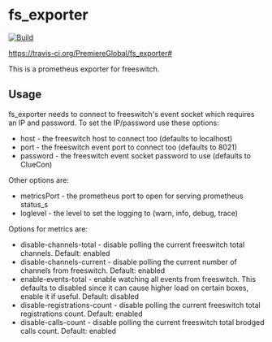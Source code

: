 # fs_exporter
[![Build][Build-Status-Image]][Build-Status-Url]

https://travis-ci.org/PremiereGlobal/fs_exporter#

This is a prometheus exporter for freeswitch.

## Usage

fs_exporter needs to connect to freeswitch's event socket which requires an IP and password.
To set the IP/password use these options:

* host - the freeswitch host to connect too (defaults to localhost)
* port - the freeswitch event port to connect too (defaults to 8021)
* password - the freeswitch event socket password to use (defaults to ClueCon)

Other options are:

* metricsPort - the prometheus port to open for serving prometheus status_s
* loglevel - the level to set the logging to (warn, info, debug, trace)

Options for metrics are:

* disable-channels-total - disable polling the current freeswitch total channels. Default: enabled
* disable-channels-current - disable polling the current number of channels from freeswitch. Default: enabled
* enable-events-total - enable watching all events from freeswitch.  This defaults to disabled since it can cause higher load on certain boxes, enable it if useful. Default: disabled
* disable-registrations-count - disable polling the current freeswitch total registrations count. Default: enabled
* disable-calls-count - disable polling the current freeswitch total brodged calls count. Default: enabled

[Build-Status-Url]: https://travis-ci.org/PremiereGlobal/fs_exporter
[Build-Status-Image]: https://travis-ci.org/PremiereGlobal/fs_exporter.svg?branch=master

